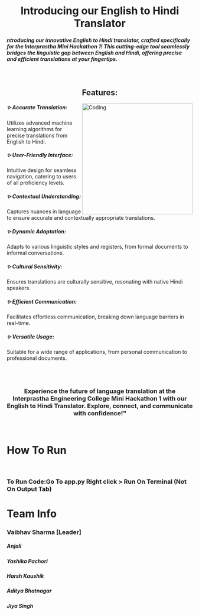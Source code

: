 
<h1 align="center">Introducing our English to Hindi Translator</h1>
<h5 align="centre">ntroducing our innovative English to Hindi translator, crafted specifically for the Interprastha Mini Hackathon 1! This cutting-edge tool seamlessly bridges the linguistic gap between English and Hindi, offering precise and efficient translations at your fingertips.</h5>

<br>

<h2 align="center">
Features:
</h2>

<img align="right" alt="Coding" width="300" src="https://cdn.dribbble.com/users/361933/screenshots/1945595/media/cab8adf9008a598f724eb798b0d9ca40.gif">

<h5 align="left">✨ Accurate Translation: </h5>
<p align="left">Utilizes advanced machine learning algorithms for precise translations from English to Hindi.</p>

<h5 align="left">✨ User-Friendly Interface:</h5> 
<p align="left">Intuitive design for seamless navigation, catering to users of all proficiency levels.</p>

<h5 align="left">✨ Contextual Understanding: </h5>
<p align="left">Captures nuances in language to ensure accurate and contextually appropriate translations.</p>

<h5 align="left">✨ Dynamic Adaptation: </h5>
<p align="left">Adapts to various linguistic styles and registers, from formal documents to informal conversations.</p>

<h5 align="left">✨ Cultural Sensitivity: </h5>
<p align="left">Ensures translations are culturally sensitive, resonating with native Hindi speakers.</p>

<h5 align="left">✨ Efficient Communication: </h5>
<p align="left">Facilitates effortless communication, breaking down language barriers in real-time.</p>

<h5 align="left">✨ Versatile Usage: </h5>
<p align="left">Suitable for a wide range of applications, from personal communication to professional documents.</p>

 <br> <br>

<h3 align="center">
Experience the future of language translation at the Interprastha Engineering College Mini Hackathon 1 with our English to Hindi Translator. Explore, connect, and communicate with confidence!"
</h3>

 <br>

<h1 align="centre" >How To Run</h1>

 <br>
 
<h3 align="centre">
  To Run Code:Go To app.py
  Right click > Run On Terminal (Not On Output Tab)
</h3>

<h1 align="centre" >Team Info</h1>
<h3 align="left">Vaibhav Sharma [Leader]</h3>
<h5>Anjali</h5>
<h5>Yashika Pachori</h5>
<h5>Harsh Kaushik</h5>
<h5>Aditya Bhatnagar</h5>
<h5>Jiya Singh</h5>

